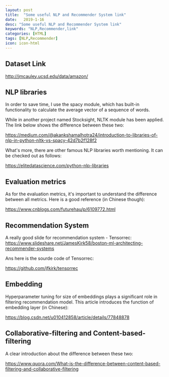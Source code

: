 ```yaml
---
layout: post
title:  "Some useful NLP and Recommender System link"
date:   2019-1-16
desc: "Some useful NLP and Recommender System link"
keywords: "NLP,Recommender,link"
categories: [HTML]
tags: [NLP,Recommender]
icon: icon-html
---
```


## Dataset Link

http://jmcauley.ucsd.edu/data/amazon/

## NLP libraries
In order to save time, I use the spacy module, which has built-in functionality to calculate the average vector of a sequence of words.

While in another project named Stocksight, NLTK module has been applied. The link below shows the difference between these two:

https://medium.com/@akankshamalhotra24/introduction-to-libraries-of-nlp-in-python-nltk-vs-spacy-42d7b2f128f2

What's more, there are other famous NLP libraries worth mentioning. It can be checked out as follows:

https://elitedatascience.com/python-nlp-libraries

## Evaluation metrics
As for the evaluation metrics, it's important to understand the difference between all metrics. Here is a good reference (in Chinese though):

https://www.cnblogs.com/futurehau/p/6109772.html

## Recommendation System
A really good slide for recommendation system - Tensorrec:
https://www.slideshare.net/JamesKirk58/boston-ml-architecting-recommender-systems

Ans here is the sourde code of Tensorrec:

https://github.com/jfkirk/tensorrec

## Embedding
Hyperparameter tuning for size of embeddings plays a significant role in filtering recommendation model. This article introduces the function of embedding layer (in Chinese): 

https://blog.csdn.net/u010412858/article/details/77848878


## Collaborative-filtering and Content-based-filtering
A clear introduction about the difference between these two:

https://www.quora.com/What-is-the-difference-between-content-based-filtering-and-collaborative-filtering

